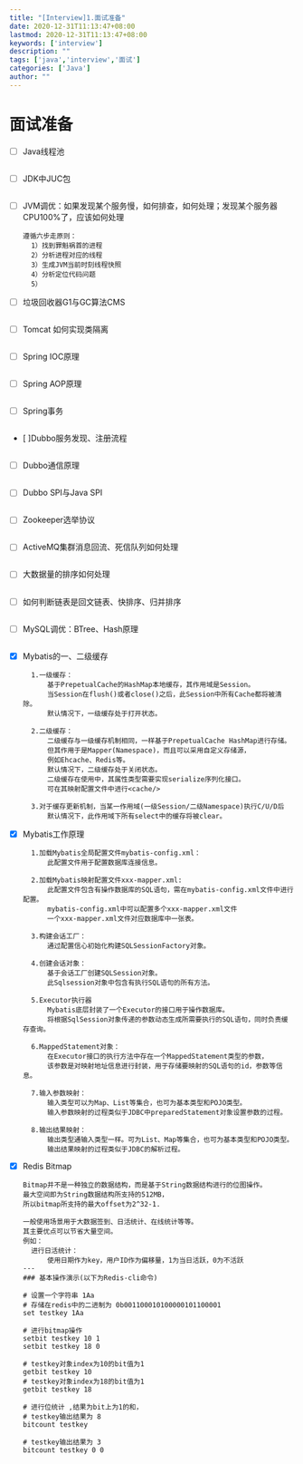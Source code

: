 ```yaml
---
title: "[Interview]1.面试准备"
date: 2020-12-31T11:13:47+08:00
lastmod: 2020-12-31T11:13:47+08:00
keywords: ['interview']
description: ""
tags: ['java','interview','面试']
categories: ['Java']
author: ""
---
```

# 面试准备
+ [ ] Java线程池
  ```shell

  ```
+ [ ] JDK中JUC包
  ```shell

  ```
+ [ ] JVM调优：如果发现某个服务慢，如何排查，如何处理；发现某个服务器CPU100%了，应该如何处理
  ```shell
  遵循六步走原则：
    1）找到罪魁祸首的进程
    2）分析进程对应的线程
    3）生成JVM当前时刻线程快照
    4）分析定位代码问题
    5）
  ```
+ [ ] 垃圾回收器G1与GC算法CMS
  ```shell

  ```
+ [ ] Tomcat 如何实现类隔离
  ```shell

  ```
+ [ ] Spring IOC原理
  ```shell

  ```
+ [ ] Spring AOP原理
  ```shell

  ```
+ [ ] Spring事务
  ```shell

  ```
+ [ ]Dubbo服务发现、注册流程
  ```shell

  ```
+ [ ] Dubbo通信原理
  ```shell

  ```
+ [ ] Dubbo SPI与Java SPI
  ```shell

  ```
+ [ ] Zookeeper选举协议
  ```shell

  ```
+ [ ] ActiveMQ集群消息回流、死信队列如何处理
  ```shell

  ```
+ [ ] 大数据量的排序如何处理
  ```shell

  ```
+ [ ] 如何判断链表是回文链表、快排序、归并排序
  ```shell

  ```
+ [ ] MySQL调优：BTree、Hash原理
  ```shell

  ```
+ [x] Mybatis的一、二级缓存
  ```shell
    1.一级缓存：
        基于PrepetualCache的HashMap本地缓存，其作用域是Session。
        当Session在flush()或者close()之后，此Session中所有Cache都将被清除。
        默认情况下，一级缓存处于打开状态。
    
    2.二级缓存：
        二级缓存与一级缓存机制相同，一样基于PrepetualCache HashMap进行存储。
        但其作用于是Mapper(Namespace)，而且可以采用自定义存储源，
        例如Ehcache、Redis等。
        默认情况下，二级缓存处于关闭状态。
        二级缓存在使用中，其属性类型需要实现serialize序列化接口。
        可在其映射配置文件中进行<cache/>
    
    3.对于缓存更新机制，当某一作用域(一级Session/二级Namespace)执行C/U/D后
        默认情况下，此作用域下所有select中的缓存将被clear。
  ```
+ [x] Mybatis工作原理
  ```shell
    1.加载Mybatis全局配置文件mybatis-config.xml：
        此配置文件用于配置数据库连接信息。
    
    2.加载Mybatis映射配置文件xxx-mapper.xml:
        此配置文件包含有操作数据库的SQL语句，需在mybatis-config.xml文件中进行配置。
        mybatis-config.xml中可以配置多个xxx-mapper.xml文件
        一个xxx-mapper.xml文件对应数据库中一张表。
    
    3.构建会话工厂：
        通过配置信心初始化构建SQLSessionFactory对象。
    
    4.创建会话对象：
        基于会话工厂创建SQLSession对象。
        此Sqlsession对象中包含有执行SQL语句的所有方法。

    5.Executor执行器
        Mybatis底层封装了一个Executor的接口用于操作数据库。
        将根据SqlSession对象传递的参数动态生成所需要执行的SQL语句，同时负责缓存查询。

    6.MappedStatement对象：
        在Executor接口的执行方法中存在一个MappedStatement类型的参数，
        该参数是对映射地址信息进行封装，用于存储要映射的SQL语句的id，参数等信息。
    
    7.输入参数映射：
        输入类型可以为Map、List等集合，也可为基本类型和POJO类型。
        输入参数映射的过程类似于JDBC中preparedStatement对象设置参数的过程。
    
    8.输出结果映射：
        输出类型通输入类型一样。可为List、Map等集合，也可为基本类型和POJO类型。
        输出结果映射的过程类似于JDBC的解析过程。

  ```
+ [x] Redis Bitmap
  ```shell
  Bitmap并不是一种独立的数据结构，而是基于String数据结构进行的位图操作。
  最大空间即为String数据结构所支持的512MB，
  所以bitmap所支持的最大offset为2^32-1.

  一般使用场景用于大数据签到、日活统计、在线统计等等。
  其主要优点可以节省大量空间。
  例如：
    进行日活统计：
        使用日期作为key，用户ID作为偏移量，1为当日活跃，0为不活跃
  ---
  ### 基本操作演示(以下为Redis-cli命令)
  
  # 设置一个字符串 1Aa 
  # 存储在redis中的二进制为 0b001100010100000101100001
  set testkey 1Aa

  # 进行bitmap操作
  setbit testkey 10 1
  setbit testkey 18 0

  # testkey对象index为10的bit值为1
  getbit testkey 10 
  # testkey对象index为18的bit值为1
  getbit testkey 18

  # 进行位统计 ,结果为bit上为1的和，
  # testkey输出结果为 8
  bitcount testkey

  # testkey输出结果为 3
  bitcount testkey 0 0
  ```